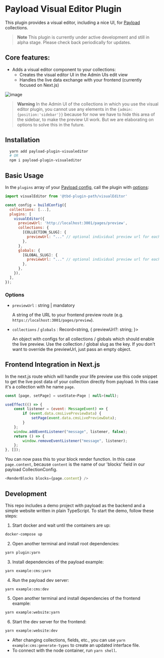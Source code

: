 # Payload Visual Editor Plugin
This plugin provides a visual editor, including a nice UI, for [Payload](https://github.com/payloadcms/payload) collections.

> **Note**
> This plugin is currently under active development and still in alpha stage. Please check back periodically for updates.

## Core features:

- Adds a visual editor component to your collections:
  - Creates the visual editor UI in the Admin UIs edit view
  - Handles the live data exchange with your frontend (currently focused on Next.js)

![image](https://github.com/pemedia/payload-visual-live-preview/blob/main/visual-editor-screenshot.png?raw=true)

> **Warning**
> In the Admin UI of the collections in which you use the visual editor plugin, you cannot use any elements in the `{admin: {position:'sidebar'}}` because for now we have to hide this area of the sidebar, to make the preview UI work. But we are elaborating on options to solve this in the future.

## Installation

```bash
  yarn add payload-plugin-visualeditor
  # OR
  npm i payload-plugin-visualeditor
```

## Basic Usage

In the `plugins` array of your [Payload config](https://payloadcms.com/docs/configuration/overview), call the plugin with [options](#options):

```js
import visualEditor from '@tbd-plugin-path/visualEditor'

const config = buildConfig({
  collections: [...],
  plugins: [
    visualEditor({
      previewUrl: 'http://localhost:3001/pages/preview',
      collections: {
        [COLLECTION_SLUG]: {
          previewUrl: "..." // optional individual preview url for each collection
        },
      },
      globals: {
        [GLOBAL_SLUG]: {
          previewUrl: "..." // optional individual preview url for each global
        },
      },
    }),
  ],
});
```

### Options

- `previewUrl` : string | mandatory

  A string of the URL to your frontend preview route (e.g. `https://localhost:3001/pages/preview`).

- `collections` / `globals` : Record<string, { previewUrl?: string; }>

  An object with configs for all collections / globals which should enable the live preview.
  Use the collection / global slug as the key.
  If you don't want to override the previewUrl, just pass an empty object.
  
## Frontend Integration in Next.js 

In the next.js route which will handle your life preview use this code snippet to get the live post data of your collection directly from payload. In this case it's a collection with he name `page`. 

```js
const [page, setPage] = useState<Page | null>(null);

useEffect(() => {
    const listener = (event: MessageEvent) => {
        if (event.data.cmsLivePreviewData) {
            setPage(event.data.cmsLivePreviewData);
        }
    };
    window.addEventListener("message", listener, false);
    return () => {
        window.removeEventListener("message", listener);
    };
}, []);
```
You can now pass this to your block render function. In this case `page.content`, because `content` is the name of our 'blocks' field in our payload CollectionConfig.

```js
<RenderBlocks blocks={page.content} />
```

## Development

This repo includes a demo project with payload as the backend and a simple website written in plain TypeScript.
To start the demo, follow these steps:

1. Start docker and wait until the containers are up:

```sh
docker-compose up
```

2. Open another terminal and install root dependencies:

```sh
yarn plugin:yarn
```

3. Install dependencies of the payload example:

```sh
yarn example:cms:yarn
```

4. Run the payload dev server:

```sh
yarn example:cms:dev
```

5. Open another terminal and install dependencies of the frontend example:

```sh
yarn example:website:yarn
```

6. Start the dev server for the frontend:

```sh
yarn example:website:dev
```

- After changing collections, fields, etc., you can use `yarn example:cms:generate-types` to create an updated interface file.
- To connect with the node container, run `yarn shell`.
